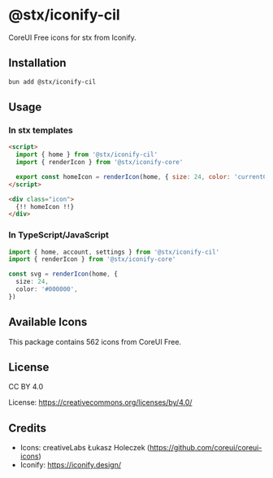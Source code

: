 # @stx/iconify-cil

CoreUI Free icons for stx from Iconify.

## Installation

```bash
bun add @stx/iconify-cil
```

## Usage

### In stx templates

```html
<script>
  import { home } from '@stx/iconify-cil'
  import { renderIcon } from '@stx/iconify-core'

  export const homeIcon = renderIcon(home, { size: 24, color: 'currentColor' })
</script>

<div class="icon">
  {!! homeIcon !!}
</div>
```

### In TypeScript/JavaScript

```typescript
import { home, account, settings } from '@stx/iconify-cil'
import { renderIcon } from '@stx/iconify-core'

const svg = renderIcon(home, {
  size: 24,
  color: '#000000',
})
```

## Available Icons

This package contains 562 icons from CoreUI Free.

## License

CC BY 4.0

License: https://creativecommons.org/licenses/by/4.0/

## Credits

- Icons: creativeLabs Łukasz Holeczek (https://github.com/coreui/coreui-icons)
- Iconify: https://iconify.design/
